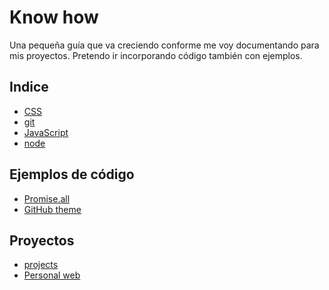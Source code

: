 # Know how

Una pequeña guía que va creciendo conforme me voy documentando para mis proyectos.
Pretendo ir incorporando código también con ejemplos.

## Indice

- [CSS](/docs/css/)
- [git](/docs/git/)
- [JavaScript](./docs/javascript/)
- [node](./docs/node/)


## Ejemplos de código

 - [Promise.all](./code/promise_all.html)
 - [GitHub theme](./docs/index-original.md)

## Proyectos

 + [projects](./docs/projects/)
 + [Personal web](./docs/projects/joseantoniogonzalezjerez.md)